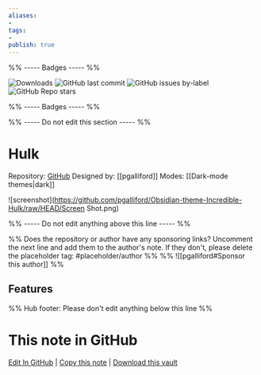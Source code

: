 ```yaml
---
aliases:
- 
tags: 
- 
publish: true
---
```


%% ----- Badges ----- %%

![Downloads](https://img.shields.io/badge/downloads-4560-573E7A?style=for-the-badge&logo=)
![GitHub last commit](https://img.shields.io/github/last-commit/pgalliford/Obsidian-theme-Incredible-Hulk?color=573E7A&label=last%20update&logo=github&style=for-the-badge)
![GitHub issues by-label](https://img.shields.io/github/issues/pgalliford/Obsidian-theme-Incredible-Hulk/help%20wanted?color=573E7A&logo=github&style=for-the-badge) 
![GitHub Repo stars](https://img.shields.io/github/stars/pgalliford/Obsidian-theme-Incredible-Hulk?color=573E7A&logo=github&style=for-the-badge)

%% ----- Badges ----- %%

%% ----- Do not edit this section ----- %%

# Hulk

Repository: [GitHub](https://github.com/pgalliford/Obsidian-theme-Incredible-Hulk)
Designed by: [[pgalliford]]
Modes: [[Dark-mode themes|dark]]



![screenshot](https://github.com/pgalliford/Obsidian-theme-Incredible-Hulk/raw/HEAD/Screen Shot.png)

%% ----- Do not edit anything above this line ----- %% 

%% Does the repository or author have any sponsoring links? Uncomment the next line and add them to the author's note. If they don't, please delete the placeholder tag: #placeholder/author %%
%% ![[pgalliford#Sponsor this author]] %%


## Features



%% Hub footer: Please don't edit anything below this line %%

# This note in GitHub

<span class="git-footer">[Edit In GitHub](https://github.dev/obsidian-community/obsidian-hub/blob/main/02%20-%20Community%20Expansions/02.05%20All%20Community%20Expansions/Themes/Hulk.md "git-hub-edit-note") | [Copy this note](https://raw.githubusercontent.com/obsidian-community/obsidian-hub/main/02%20-%20Community%20Expansions/02.05%20All%20Community%20Expansions/Themes/Hulk.md "git-hub-copy-note") | [Download this vault](https://github.com/obsidian-community/obsidian-hub/archive/refs/heads/main.zip "git-hub-download-vault") </span>
